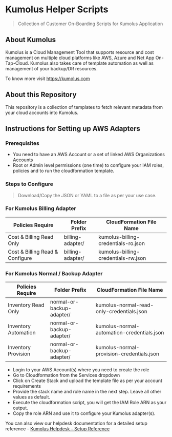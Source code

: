 # Kumolus Helper Scripts
> Collection of Customer On-Boarding Scripts for Kumolus Application

## About Kumolus

Kumolus is a Cloud Management Tool that supports resource and cost management on multiple cloud platforms like AWS, Azure and Net App On-Tap-Cloud. Kumolus also takes care of template automation as well as management of your backup/DR resources. 

To know more visit https://kumolus.com

## About this Repository

This repository is a collection of templates to fetch relevant metadata from your cloud accounts into Kumolus. 

## Instructions for Setting up AWS Adapters

### Prerequisites 

- You need to have an AWS Account or a set of linked AWS Organizations Accounts
- Root or Admin level permissions (one time) to configure your IAM roles, policies and to run the cloudformation template. 

### Steps to Configure

> Download/Copy the JSON or YAML to a file as per your use case. 

### For Kumolus Billing Adapter

| Policies Require  				| Folder Prefix 	| CloudFormation File Name 					 |
| --------------------------------- | ----------------- | ------------------------------------------ |
| Cost & Billing Read Only  		| billing-adapter/ 	| kumolus-billing-credentials-ro.json  		 |
| Cost & Billing Read & Configure  	| billing-adapter/ 	| kumolus-billing-credentials-rw.json  		 |

### For Kumolus Normal / Backup Adapter

| Policies Require  	| Folder Prefix 			| CloudFormation File Name 					 |
| ----------------------| ------------------------- | ------------------------------------------ |
| Inventory Read Only  	| normal-or-backup-adapter/ | kumolus-normal-read-only-credentials.json  |
| Inventory Automation  | normal-or-backup-adapter/ | kumolus-normal-automation-credentials.json |
| Inventory Provision  	| normal-or-backup-adapter/ | kumolus-normal-provision-credentials.json  |

+ Login to your AWS Account(s) where you need to create the role 
+ Go to Cloudformation from the Services dropdown 
+ Click on Create Stack and upload the template file as per your account requirements
+ Provide the stack name and role name in the next step. Leave all other values as default. 
+ Execute the cloudformation script, you will get the IAM Role ARN as your output. 
+ Copy the role ARN and use it to configure your Kumolus adapter(s).


You can also view our helpdesk documentation for a detailed setup reference - [Kumolus Helpdesk - Setup Reference](https://kumolus.zendesk.com/hc/en-us/articles/360001118216-Setting-Up-Kumolus-for-the-first-time)
